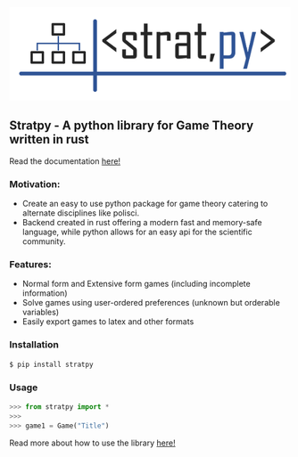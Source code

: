 <p align="center">
    <picture>
    <source media="(prefers-color-scheme: dark)" srcset="https://github.com/fredrikofstad/stratpy/blob/main/res/stratpy-dark.png?raw=true">
    <source media="(prefers-color-scheme: light)" srcset="https://github.com/fredrikofstad/stratpy/blob/main/res/stratpy-light.png?raw=true">
    <img alt="stratpy logo" src="https://github.com/fredrikofstad/stratpy/blob/main/res/stratpy-light.png?raw=true">
    </picture>
</p>

## Stratpy - A python library for Game Theory written in rust

Read the documentation [here!](https://stratpy-docs.readthedocs.io/en/latest/)

<!-- start info -->
### Motivation:
- Create an easy to use python package for game theory catering to alternate disciplines like polisci.
- Backend created in rust offering a modern fast and memory-safe language, while python allows for an easy api for 
the scientific community.

### Features:

- Normal form and Extensive form games (including incomplete information)
- Solve games using user-ordered preferences (unknown but orderable variables)
- Easily export games to latex and other formats
<!-- end info -->

<!-- start quickstart -->
### Installation

```bash
$ pip install stratpy
```

### Usage

```python
>>> from stratpy import *
>>> 
>>> game1 = Game("Title")

```
<!-- end quickstart -->
Read more about how to use the library [here!](https://stratpy-docs.readthedocs.io/en/latest/)
